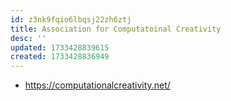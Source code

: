 ```yaml
---
id: z3nk9fqio6lbqsj22zh6ztj
title: Association for Computatoinal Creativity
desc: ''
updated: 1733428839615
created: 1733428836949
---
```


- https://computationalcreativity.net/